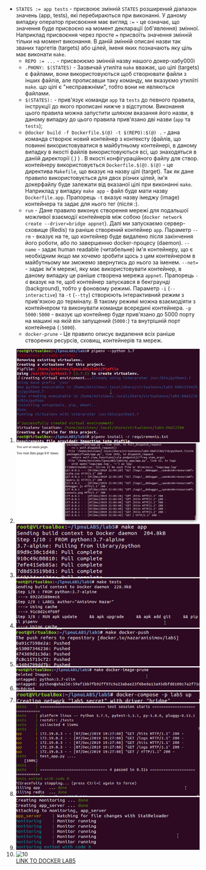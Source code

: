 - `STATES := app tests` - присвоює змінній `STATES` розширений діапазон значень (app, tests), які перебираються при виконанні. У даному випадку оператор присвоєння має вигляд `:=` - це означає, що значення буде присвоєно на момент декларації (об'явлення) змінної. Наприклад присвоєння через просте `=` присвоїть значення змінній тільки на момент виконання. В даній змінній описані назви так званих таргетів (targets) або цілей, іменя яких позначають яку ціль має виконати `make`.
    - `REPO := ...` - присвоюємо змінній назву нашого докер-хабу000i
    - `.PHONY: $(STATES)` - Зазвичай утиліта `make` вважає, шо цілі (targets) є файлами, вони використовуються щоб створювати файли з інших файлів, але прописавши таку команду, ми вказуємо утилііті `make`. що цілі є "несправжніми", тобто вони не являються файлами.
    - `$(STATES):` - прив'язує команди `app` та `tests` до певного правила, інструкції до якого прописані нижче з відступом. Виконання цього правила можна запустити шляхом вказання його назви, в даному випадку до цього правила прив'язано дві назви (`app` та `tests`);
    - `@docker build -f Dockerfile.$(@) -t $(REPO):$(@) .` - дана команда створює новий контейнер з контексту (файлів, що повинні використовуватися в майбутньому контейнері, в даному випадку в якості файлів використовуються всі, що знаходяться в даніій директорії (.) ) . В якості конфігураційного файлу для створ. контейнеру використовується `Dockerfile.$(@)`. `$(@)` - це директива `Makefile`, що вказує на назву цілі (target). Так як дане правило використовується для двох різних цілей, ім'я докерфайлу буде залежати від вказаної цілі при виконанні `make`. Наприклад у випадку  `make app` - файл буде мати назву `Dockerfile.app`. Прапорець `-t` вказує назву імеджу (image) контейнера та задає для нього тег (після :).
    - `run` - Дане правило виконує створення мережі для подальшої можливої взаємодії контейнерів між собою (`docker network create --driver=bridge appnet`). Далі ми запускаємо сервер-сховище (Redis) та раніше створений контейнер `app`. Параметр `--rm` - вказує на те, що контейнер буде видалено після закінчення його роботи, або по завершенню docker-процесу (daemon). `--name` - задає human readable (читабельне) ім'я контейнеру, що є необхідним якщо ми хочемо зробити щось з цим контейнером в майбутньому ми зможемо звернутись до нього за іменем. `--net=` - задає ім'я мережі, яку має використовувати контейнер, в даному випадку це раніше створена мережа `appnet`. Прапорець `-d` вказує на те, щоб контейнер запускався в бекграунді (background), тобто у фоновому режимі. Параметр `-i` (`--interactive`) та `-t` (`--tty`) створюють інтерактивний режим з прив'язкою до терміналу. В такому режимі можна взаємодіяти з контейнером та виконувати команди всередині контейнера. `-p 5000:5000` - вказує що контейнер буде прив'язано до 5000 порту на машині на якій він запущений (`5000:`) та внутрішній порт контейнера (`:5000`).
    - `docker-prune` - Це правило описує видалення всіх раніше створених ресурсів, сховищ, контейнерів та мереж.
1. ![1](./img/1.png)</br>
2. ![2](./img/2.png)</br>
3. ![3](./img/3.png)</br>
4. ![4](./img/4.png)</br>
5. ![5](./img/5.png)</br>
6. ![6](./img/6.png)</br>
7. ![7](./img/7.png)</br>
8. ![8](./img/8.png)</br>
9. ![9](./img/9.png)</br>
10. ![10](./img/10.png)</br>
[LINK TO DOCKER LAB5](https://hub.docker.com/repository/docker/nazaranisimov/lab5)
